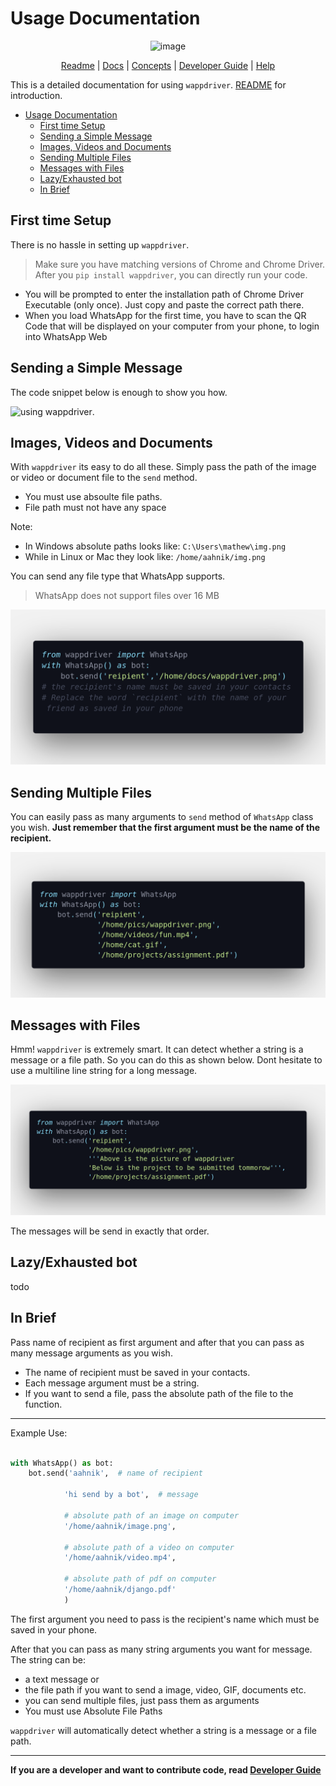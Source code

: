 # Usage Documentation

<div align="center"> 

![image](https://user-images.githubusercontent.com/66209958/95024659-39419500-06a2-11eb-968d-49df41212918.png)

[Readme](/README.md) | [Docs](/docs/Documentation.md) | [Concepts](/docs/concepts.md) | [Developer Guide](/docs/For_Developers.md) | [Help](/docs/help.md) 

</div>

This is a detailed documentation for using `wappdriver`. [README](https://aahnik.github.io/wappdriver) for introduction. 



- [Usage Documentation](#usage-documentation)
  - [First time Setup](#first-time-setup)
  - [Sending a Simple Message](#sending-a-simple-message)
  - [Images, Videos and Documents](#images-videos-and-documents)
  - [Sending Multiple Files](#sending-multiple-files)
  - [Messages with Files](#messages-with-files)
  - [Lazy/Exhausted bot](#lazyexhausted-bot)
  - [In Brief](#in-brief)

## First time Setup

There is no hassle in setting up `wappdriver`.
>Make sure you have matching versions of Chrome and Chrome Driver.
After you `pip install wappdriver`, you can directly run your code. 
- You will be prompted to enter the installation path of Chrome Driver Executable (only once). Just copy and paste the correct path there. 
- When you load WhatsApp for the first time, you have to scan the QR Code that will be displayed on your computer from your phone, to login into WhatsApp Web

## Sending a Simple Message

The code snippet below is enough to show you how.

![using wappdriver](https://raw.githubusercontent.com/aahnik/wappdriver/main/docs/images/wappdriver.png).

## Images, Videos and Documents

With `wappdriver` its easy to do all these. Simply pass the path of the image or video or document file to the `send` method. 
- You must use absoulte file paths.
- File path must not have any space 
  
Note: 
- In Windows absolute paths looks like: 
    `C:\Users\mathew\img.png`
- While in Linux or Mac they look like:
    `/home/aahnik/img.png`

You can send any file type that WhatsApp supports.
> WhatsApp does not support files over 16 MB

![sending an image](images/sending_media.png)

## Sending Multiple Files 

You can easily pass as many arguments to `send` method of `WhatsApp` class you wish.
**Just remember that the first argument must be the name of the recipient.**

![sending multiple files](images/sending_multiple_files.png)


## Messages with Files

Hmm! `wappdriver` is extremely smart. It can detect whether a string is a message or a file path. So you can do this as shown below. Dont hesitate to use a multiline line string for a long message. 

![files and messages](images/files_and_messages.png)

The messages will be send in exactly that order.

## Lazy/Exhausted bot

todo 


## In Brief

Pass name of recipient as first argument and after that you can pass as many message arguments as you wish. 

- The name of recipient must be saved in your contacts.
- Each message argument must be a string. 
- If you want to send a file, pass the absolute path of the file to the function.
        
---
Example Use:

```python

with WhatsApp() as bot:
    bot.send('aahnik',  # name of recipient

            'hi send by a bot',  # message

            # absolute path of an image on computer
            '/home/aahnik/image.png',  

            # absolute path of a video on computer
            '/home/aahnik/video.mp4',  

            # absolute path of pdf on computer
            '/home/aahnik/django.pdf'  
            )
```


The first argument you need to pass is the recipient's name which must be saved in your phone.

After that you can pass as many string arguments you want for message. 
The string can be:
- a text message or 
- the file path if you want to send a image, video, GIF, documents etc.
- you can send multiple files, just pass them as arguments
- You must use Absolute File Paths
  
`wappdriver` will automatically detect whether a string is a message or a file path.

---

**If you are a developer and want to contribute code, read [Developer Guide](/docs/For_Developers.md)**